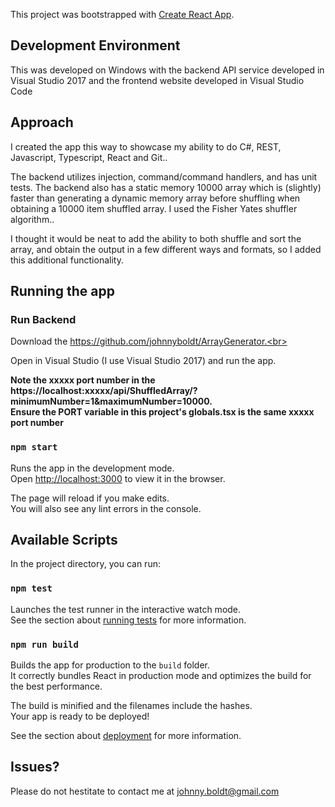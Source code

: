 This project was bootstrapped with [Create React App](https://github.com/facebook/create-react-app).

## Development Environment
This was developed on Windows with the backend API service developed in Visual Studio 2017
and the  frontend website developed in Visual Studio Code

## Approach
I created the app this way to showcase my ability to do C#, REST, Javascript, Typescript, React and Git..<br>

The backend utilizes injection, command/command handlers, and has unit tests. The backend also has a static memory 10000 array which is (slightly) faster than generating a dynamic memory array before shuffling when obtaining a 10000 item shuffled array. I used the Fisher Yates shuffler algorithm..<br>

I thought it would be neat to add the ability to both shuffle and sort the array, and obtain the output in a few different ways and formats, so I added this additional functionality.

## Running the app

### Run Backend
Download the https://github.com/johnnyboldt/ArrayGenerator.<br>

Open in Visual Studio (I use Visual Studio 2017) and run the app.<br>

**Note the xxxxx port number in the https://localhost:xxxxx/api/ShuffledArray/?minimumNumber=1&maximumNumber=10000.**<br />
**Ensure the PORT variable in this project's globals.tsx is the same xxxxx port number**

### `npm start`
Runs the app in the development mode.<br>
Open [http://localhost:3000](http://localhost:3000) to view it in the browser.

The page will reload if you make edits.<br>
You will also see any lint errors in the console.

## Available Scripts

In the project directory, you can run:

### `npm test`

Launches the test runner in the interactive watch mode.<br>
See the section about [running tests](https://facebook.github.io/create-react-app/docs/running-tests) for more information.

### `npm run build`

Builds the app for production to the `build` folder.<br>
It correctly bundles React in production mode and optimizes the build for the best performance.

The build is minified and the filenames include the hashes.<br>
Your app is ready to be deployed!

See the section about [deployment](https://facebook.github.io/create-react-app/docs/deployment) for more information.


## Issues?
Please do not hestitate to contact me at johnny.boldt@gmail.com